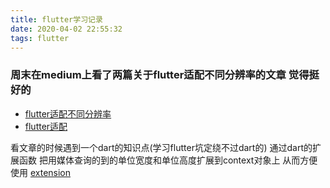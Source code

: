 ```yaml
---
title: flutter学习记录
date: 2020-04-02 22:55:32
tags: flutter
---
```


### 周末在medium上看了两篇关于flutter适配不同分辨率的文章 觉得挺好的
- [flutter适配不同分辨率](https://medium.com/flutter-community/flutter-effectively-scale-ui-according-to-different-screen-sizes-2cb7c115ea0a)
- [flutter适配](https://medium.com/flutter-community/flutter-sized-context-an-easier-way-to-access-mediaquery-size-gskinner-blog-f88147bb8aa7)
  
 看文章的时候遇到一个dart的知识点(学习flutter坑定绕不过dart的) 通过dart的扩展函数 把用媒体查询的到的单位宽度和单位高度扩展到context对象上 从而方便使用 [extension](https://dart.dev/guides/language/extension-methods)
 <!-- more -->